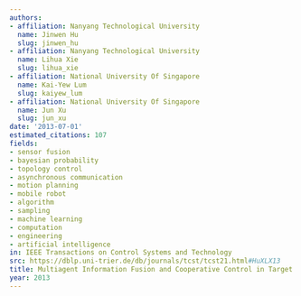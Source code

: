 ```yaml
---
authors:
- affiliation: Nanyang Technological University
  name: Jinwen Hu
  slug: jinwen_hu
- affiliation: Nanyang Technological University
  name: Lihua Xie
  slug: lihua_xie
- affiliation: National University Of Singapore
  name: Kai-Yew Lum
  slug: kaiyew_lum
- affiliation: National University Of Singapore
  name: Jun Xu
  slug: jun_xu
date: '2013-07-01'
estimated_citations: 107
fields:
- sensor fusion
- bayesian probability
- topology control
- asynchronous communication
- motion planning
- mobile robot
- algorithm
- sampling
- machine learning
- computation
- engineering
- artificial intelligence
in: IEEE Transactions on Control Systems and Technology
src: https://dblp.uni-trier.de/db/journals/tcst/tcst21.html#HuXLX13
title: Multiagent Information Fusion and Cooperative Control in Target Search
year: 2013
---
```

